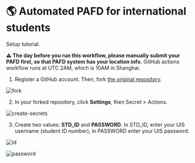 # 🌎 Automated PAFD for international students
Setup tutorial. 

**⚠️ The day before you run this workflow, please manually submit your PAFD first, so that PAFD system has your location info.**
GitHub actions workflow runs at UTC 2AM, which is 10AM in Shanghai.

1. Register a GitHub account. Then, fork [the original repository](https://github.com/FDUCSLG/pafd-automated).

![fork](https://github.com/fducslg/pafd-automated/blob/master/docs/fork.png?raw=true)
<br>

2. In your forked repository, click **Settings**, then Secret > Actions.

![create-secrets](https://github.com/fducslg/pafd-automated/blob/master/docs/create-secrets.png?raw=true)
<br>

3. Create two values: **STD_ID** and **PASSWORD**. In STD_ID, enter your UIS username (student ID number), in PASSWORD enter your UIS password.

![id](https://github.com/fducslg/pafd-automated/blob/master/docs/id.png?raw=true)

![password](https://github.com/fducslg/pafd-automated/blob/master/docs/password.png?raw=true)


